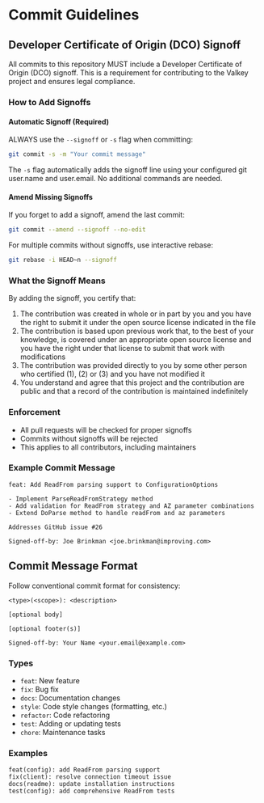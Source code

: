 # Commit Guidelines

## Developer Certificate of Origin (DCO) Signoff

All commits to this repository MUST include a Developer Certificate of Origin (DCO) signoff. This is a requirement for contributing to the Valkey project and ensures legal compliance.

### How to Add Signoffs

#### Automatic Signoff (Required)

ALWAYS use the `--signoff` or `-s` flag when committing:

```bash
git commit -s -m "Your commit message"
```

The `-s` flag automatically adds the signoff line using your configured git user.name and user.email. No additional commands are needed.

#### Amend Missing Signoffs

If you forget to add a signoff, amend the last commit:

```bash
git commit --amend --signoff --no-edit
```

For multiple commits without signoffs, use interactive rebase:

```bash
git rebase -i HEAD~n --signoff
```

### What the Signoff Means

By adding the signoff, you certify that:

1. The contribution was created in whole or in part by you and you have the right to submit it under the open source license indicated in the file
2. The contribution is based upon previous work that, to the best of your knowledge, is covered under an appropriate open source license and you have the right under that license to submit that work with modifications
3. The contribution was provided directly to you by some other person who certified (1), (2) or (3) and you have not modified it
4. You understand and agree that this project and the contribution are public and that a record of the contribution is maintained indefinitely

### Enforcement

- All pull requests will be checked for proper signoffs
- Commits without signoffs will be rejected
- This applies to all contributors, including maintainers

### Example Commit Message

```
feat: Add ReadFrom parsing support to ConfigurationOptions

- Implement ParseReadFromStrategy method
- Add validation for ReadFrom strategy and AZ parameter combinations
- Extend DoParse method to handle readFrom and az parameters

Addresses GitHub issue #26

Signed-off-by: Joe Brinkman <joe.brinkman@improving.com>
```

## Commit Message Format

Follow conventional commit format for consistency:

```
<type>(<scope>): <description>

[optional body]

[optional footer(s)]

Signed-off-by: Your Name <your.email@example.com>
```

### Types

- `feat`: New feature
- `fix`: Bug fix
- `docs`: Documentation changes
- `style`: Code style changes (formatting, etc.)
- `refactor`: Code refactoring
- `test`: Adding or updating tests
- `chore`: Maintenance tasks

### Examples

```
feat(config): add ReadFrom parsing support
fix(client): resolve connection timeout issue
docs(readme): update installation instructions
test(config): add comprehensive ReadFrom tests
```
